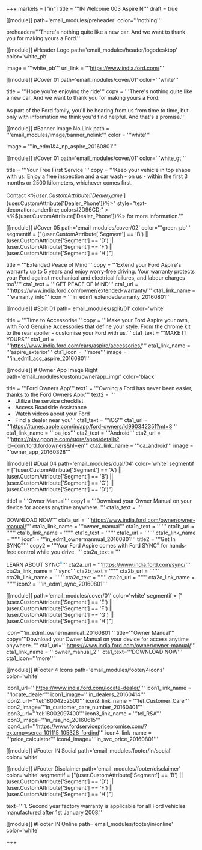 +++
markets = ["in"]
title = '''IN Welcome 003 Aspire N'''
draft = true

[[module]]
path='email_modules/preheader'
color='''nothing'''

   preheader='''There's nothing quite like a new car. And we want to thank you for making yours a Ford.'''

[[module]] #Header Logo
path='email_modules/header/logodesktop'
color='white_pb'

  image = '''white_pb'''
  url_link = '''https://www.india.ford.com/'''

[[module]] #Cover 01
path='email_modules/cover/01'
color='''white'''
 
  title = '''Hope you're enjoying the ride'''
  copy = '''There's nothing quite like a new car. And we want to thank you for making yours a Ford. <br /><br />As part of the Ford family, you'll be hearing from us from time to time, but only with information we think you'd find helpful. And that's a promise.'''

[[module]] #Banner Image No Link
path = '''email_modules/image/banner_nolink'''
color = '''white'''
  
  image = '''in_edm1&4_np_aspire_20160801'''

[[module]] #Cover 01
path='email_modules/cover/01'
color='''white_gt'''
 
  title = '''Your Free First Service '''
  copy = '''Keep your vehicle in top shape with us. Enjoy a free inspection and a car wash - on us - within the first 3 months or 2500 kilometers, whichever comes first. <br /><br />Contact <%${user.CustomAttribute['Dealer_Name']}%> on <a href="tel:<%${user.CustomAttribute['Dealer_Phone']}%>" style="text-decoration:underline; color:#2D96CD;" ><%${user.CustomAttribute['Dealer_Phone']}%></a> for more information.'''

[[module]] #Cover 05
path='email_modules/cover/02'
color='''green_pb'''
segmentif = ["(user.CustomAttribute['Segment'] == 'B') || (user.CustomAttribute['Segment'] == 'D') || (user.CustomAttribute['Segment'] == 'F') || (user.CustomAttribute['Segment'] == 'H')"]

  title = '''Extended Peace of Mind'''
  copy = '''Extend your Ford Aspire's warranty up to 5 years and enjoy worry-free driving. Your warranty protects your Ford against mechanical and electrical failures, and labour charges too¹.'''
  cta1_text = '''GET PEACE OF MIND'''
  cta1_url = '''https://www.india.ford.com/owner/extended-warranty/'''
  cta1_link_name = '''warranty_info'''
  icon = '''in_edm1_extendedwarranty_20160801'''

[[module]] #Split 01
path='email_modules/split/01'
color='white'

  title = '''Time to Accessorise'''
  copy = '''Make your Ford Aspire your own, with Ford Genuine Accessories that define your style. From the chrome kit to the rear spoiler - customise your Ford with us.'''
  cta1_text = '''MAKE IT YOURS'''
  cta1_url = '''https://www.india.ford.com/cars/aspire/accessories/'''
  cta1_link_name = '''aspire_exterior'''
  cta1_icon = '''more'''
  image = '''in_edm1_acc_aspire_20160801'''
    
[[module]] # Owner App Image Right
path='email_modules/custom/ownerapp_imgr'
color='black'

  title = '''Ford Owners App'''
  text1 = '''Owning a Ford has never been easier, thanks to the Ford Owners App:'''
  text2 = '''<br />&nbsp;&#8226;&nbsp;&nbsp;&nbsp;Utilize the service checklist<br />&nbsp;&#8226;&nbsp;&nbsp;&nbsp;Access Roadside Assistance<br />&nbsp;&#8226;&nbsp;&nbsp;&nbsp;Watch videos about your Ford<br />&nbsp;&#8226;&nbsp;&nbsp;&nbsp;Find a dealer near you'''
  cta1_text = '''iOS'''
  cta1_url = '''https://itunes.apple.com/in/app/ford-owners/id990342351?mt=8'''
  cta1_link_name = '''oa_ios'''
  cta2_text = '''Android'''
  cta2_url = '''https://play.google.com/store/apps/details?id=com.ford.fordowners&hl=en'''
  cta2_link_name = '''oa_android'''
  image = '''owner_app_20160328'''

[[module]] #Dual 04
path='email_modules/dual/04'
color='white'
segmentif = ["(user.CustomAttribute['Segment'] == 'A') || (user.CustomAttribute['Segment'] == 'B') || (user.CustomAttribute['Segment'] == 'C') || (user.CustomAttribute['Segment'] == 'D')"]

  title1 = '''Owner Manual'''
  copy1 = '''Download your Owner Manual on your device for access anytime anywhere. '''
  cta1a_text = '''<br /><br />DOWNLOAD NOW'''
  cta1a_url = '''https://www.india.ford.com/owner/owner-manual/'''
  cta1a_link_name = '''owner_manual'''
  cta1b_text = ''''''
  cta1b_url = ''''''
  cta1b_link_name = ''''''
  cta1c_text = ''''''
  cta1c_url = ''''''
  cta1c_link_name = ''''''
  icon1 = '''in_edm1_ownermannual_20160801'''
  title2 = '''Get In SYNC<sup style="font-size: 75%; line-height: 0; position: relative; vertical-align: baseline; top: -0.5em;">®</sup>'''
  copy2 = '''Your Ford Aspire comes with Ford SYNC<sup style="font-size: 75%; line-height: 0; position: relative; vertical-align: baseline; top: -0.5em;">®</sup> for hands-free control while you drive. '''
  cta2a_text = '''<br /><br />LEARN ABOUT SYNC</a><sup style="font-size: 75%; line-height: 0; position: relative; vertical-align: baseline; color:#2d96cd; top: -0.5em;text-decoration:none">®</sup>'''
  cta2a_url = '''https://www.india.ford.com/sync/'''
  cta2a_link_name = '''sync'''
  cta2b_text = ''''''
  cta2b_url = ''''''
  cta2b_link_name = ''''''
  cta2c_text = ''''''
  cta2c_url = ''''''
  cta2c_link_name = ''''''
  icon2 = '''in_edm1_sync_20160801'''
  
[[module]]
path='email_modules/cover/01'
color='white'
segmentif = ["(user.CustomAttribute['Segment'] == 'E') || (user.CustomAttribute['Segment'] == 'F') || (user.CustomAttribute['Segment'] == 'G') || (user.CustomAttribute['Segment'] == 'H')"]

  icon='''in_edm1_ownermannual_20160801'''
  title='''Owner Manual'''
  copy='''Download your Owner Manual on your device for access anytime anywhere. '''
  cta1_url='''https://www.india.ford.com/owner/owner-manual/'''
  cta1_link_name = '''owner_manual_2'''
  cta1_text='''DOWNLOAD NOW'''
  cta1_icon='''more'''

[[module]] #Footer 4 Icons
path='email_modules/footer/4icons'
color='white'

  icon1_url='''https://www.india.ford.com/locate-dealer/'''
  icon1_link_name = '''locate_dealer'''
  icon1_image='''in_dealers_20160414'''
  icon2_url='''tel:18004252500'''
  icon2_link_name = '''tel_Customer_Care'''
  icon2_image='''in_customer_care_number_20160401'''
  icon3_url='''tel:18002097400'''
  icon3_link_name = '''tel_RSA'''
  icon3_image='''in_rsa_no_20160615'''
  icon4_url='''https://www.fordservicepricepromise.com/?extcmp=serca_101115_105328_fordind'''
  icon4_link_name = '''price_calculator'''
  icon4_image='''in_svc_price_20160801'''
        
[[module]] #Footer IN Social
path='email_modules/footer/in/social'
color='white'

[[module]] #Footer Disclaimer
path='email_modules/footer/disclaimer'
color='white'
segmentif = ["(user.CustomAttribute['Segment'] == 'B') || (user.CustomAttribute['Segment'] == 'D') || (user.CustomAttribute['Segment'] == 'F') || (user.CustomAttribute['Segment'] == 'H')"]

  text='''1. Second year factory warranty is applicable for all Ford vehicles manufactured after 1st January 2008.'''

[[module]] #Footer IN Online
path='email_modules/footer/in/online'
color='white'

+++